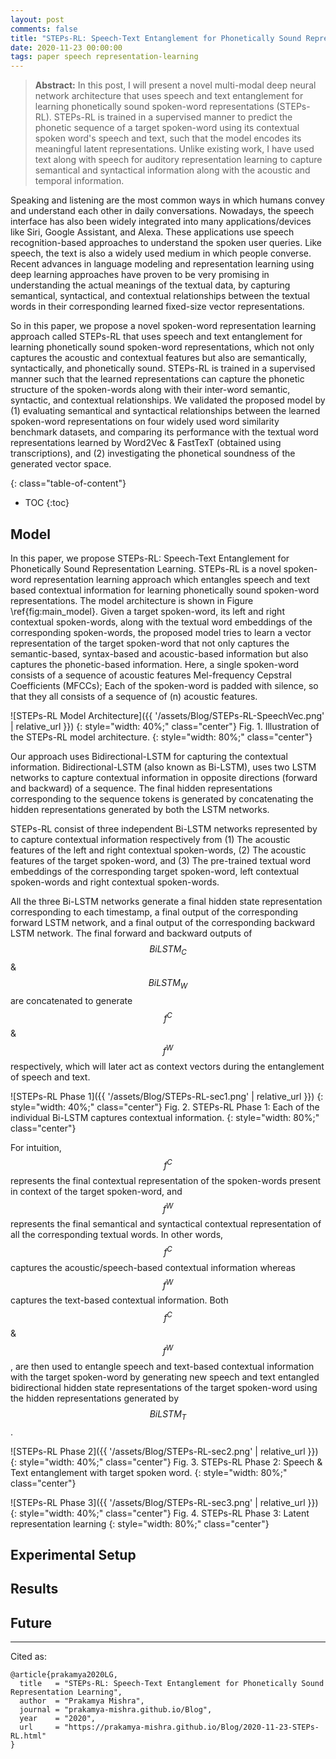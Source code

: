```yaml
---
layout: post
comments: false
title: "STEPs-RL: Speech-Text Entanglement for Phonetically Sound Representation Learning"
date: 2020-11-23 00:00:00
tags: paper speech representation-learning
---
```


> **Abstract:** In this post, I will present a novel multi-modal deep neural network architecture that uses speech and text entanglement for learning phonetically sound spoken-word representations (STEPs-RL). STEPs-RL is trained in a supervised manner to predict the phonetic sequence of a target spoken-word using its contextual spoken word's speech and text, such that the model encodes its meaningful latent representations. Unlike existing work, I have used text along with speech for auditory representation learning to capture semantical and syntactical information along with the acoustic and temporal information.


<!--more-->

Speaking and listening are the most common ways in which humans convey and understand each other in daily conversations. Nowadays, the speech interface has also been widely integrated into many applications/devices like Siri, Google Assistant, and Alexa. These applications use speech recognition-based approaches to understand the spoken user queries. Like speech, the text is also a widely used medium in which people converse. Recent advances in language modeling and representation learning using deep learning approaches have proven to be very promising in understanding the actual meanings of the textual data, by capturing semantical, syntactical, and contextual relationships between the textual words in their corresponding learned fixed-size vector representations.

So in this paper, we propose a novel spoken-word representation learning approach called STEPs-RL that uses speech and text entanglement for learning phonetically sound spoken-word representations, which not only captures the acoustic and contextual features but also are semantically, syntactically, and phonetically sound. STEPs-RL is trained in a supervised manner such that the learned representations can capture the phonetic structure of the spoken-words along with their inter-word semantic, syntactic, and contextual relationships. We validated the proposed model by (1) evaluating semantical and syntactical relationships between the learned spoken-word representations on four widely used word similarity benchmark datasets, and comparing its performance with the textual word representations learned by Word2Vec & FastTexT (obtained using transcriptions), and (2) investigating the phonetical soundness of the generated vector space.

{: class="table-of-content"}
* TOC
{:toc}

## Model
In this paper, we propose STEPs-RL: Speech-Text Entanglement for Phonetically Sound Representation Learning. STEPs-RL is a novel spoken-word representation learning approach which entangles speech and text based contextual information for learning phonetically sound spoken-word representations. The model architecture is shown in Figure \ref{fig:main_model}. Given a target spoken-word, its left and right contextual spoken-words, along with the textual word embeddings of the corresponding spoken-words, the proposed model tries to learn a vector representation of the target spoken-word that not only captures the semantic-based, syntax-based and acoustic-based information but also captures the phonetic-based information. Here, a single spoken-word consists of a sequence of acoustic features Mel-frequency Cepstral Coefficients (MFCCs); Each of the spoken-word is padded with silence, so that they all consists of a sequence of \(n\) acoustic features.

![STEPs-RL Model Architecture]({{ '/assets/Blog/STEPs-RL-SpeechVec.png' | relative_url }})
{: style="width: 40%;" class="center"}
Fig. 1. Illustration of the STEPs-RL model architecture.
{: style="width: 80%;" class="center"}

Our approach uses Bidirectional-LSTM for capturing the contextual information. Bidirectional-LSTM (also known as Bi-LSTM), uses two LSTM networks to capture contextual information in opposite directions (forward and backward) of a sequence. The final hidden representations corresponding to the sequence tokens is generated by concatenating the hidden representations generated by both the LSTM networks.

STEPs-RL consist of three independent Bi-LSTM networks represented by to capture contextual information respectively from (1) The acoustic features of the left and right contextual spoken-words, (2) The acoustic features of the target spoken-word, and (3) The pre-trained textual word embeddings of the corresponding target spoken-word, left contextual spoken-words and right contextual spoken-words.

All the three Bi-LSTM networks generate a final hidden state representation corresponding to each timestamp, a final output of the corresponding forward LSTM network, and a final output of the corresponding backward LSTM network. The final forward and backward outputs of $$BiLSTM_{C}$$ \& $$BiLSTM_{W}$$ are concatenated to generate $$f^C$$ & $$f^W$$ respectively, which will later act as context vectors during the entanglement of speech and text.

![STEPs-RL Phase 1]({{ '/assets/Blog/STEPs-RL-sec1.png' | relative_url }})
{: style="width: 40%;" class="center"}
Fig. 2. STEPs-RL Phase 1: Each of the individual Bi-LSTM captures contextual information.
{: style="width: 80%;" class="center"}

For intuition, $$f^C$$ represents the final contextual representation of the spoken-words present in context of the target spoken-word, and $$f^W$$ represents the final semantical and syntactical contextual representation of all the corresponding textual words. In other words, $$f^C$$ captures the acoustic/speech-based contextual information whereas $$f^W$$ captures the text-based contextual information. Both $$f^C$$ & $$f^W$$, are then used to entangle speech and text-based contextual information with the target spoken-word by generating new speech and text entangled bidirectional hidden state representations of the target spoken-word using the hidden representations generated by $$BiLSTM_{T}$$.


![STEPs-RL Phase 2]({{ '/assets/Blog/STEPs-RL-sec2.png' | relative_url }})
{: style="width: 40%;" class="center"}
Fig. 3. STEPs-RL Phase 2: Speech \& Text entanglement with target spoken word.
{: style="width: 80%;" class="center"}

![STEPs-RL Phase 3]({{ '/assets/Blog/STEPs-RL-sec3.png' | relative_url }})
{: style="width: 40%;" class="center"}
Fig. 4. STEPs-RL Phase 3: Latent representation learning
{: style="width: 80%;" class="center"}

## Experimental Setup

## Results

## Future




---

Cited as:
```
@article{prakamya2020LG,
  title   = "STEPs-RL: Speech-Text Entanglement for Phonetically Sound Representation Learning",
  author  = "Prakamya Mishra",
  journal = "prakamya-mishra.github.io/Blog",
  year    = "2020",
  url     = "https://prakamya-mishra.github.io/Blog/2020-11-23-STEPs-RL.html"
}
```
